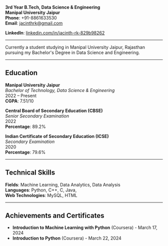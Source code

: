 
**3rd Year B.Tech, Data Science & Engineering**  
**Manipal University Jaipur**  
**Phone**: +91-8861633530  
**Email**: jacinthrk@gmail.com

**LinkedIn**: [linkedin.com/in/jacinth-rk-829b98262](https://www.linkedin.com/in/jacinth-rk-829b98262)

---

Currently a student studying in Manipal University Jaipur, Rajasthan pursuing my Bachelor's Degree in Data Science and Engineering.

---

## Education

**Manipal University Jaipur**  
*Bachelor of Technology, Data Science & Engineering*  
2022 – Present  
**CGPA**: 7.51/10

**Central Board of Secondary Education (CBSE)**  
*Senior Secondary Examination*  
2022  
**Percentage**: 89.2%

**Indian Certificate of Secondary Education (ICSE)**  
*Secondary Examination*  
2020  
**Percentage**: 79.6%

---

## Technical Skills

**Fields**: Machine Learning, Data Analytics, Data Analysis  
**Languages**: Python, C++, C, Java,   
**Web Technologies**: MySQL, HTML

---

## Achievements and Certificates

- **Introduction to Machine Learning with Python** (Coursera) - March 17, 2024  
- **Introduction to Python** (Coursera) - March 22, 2024  
